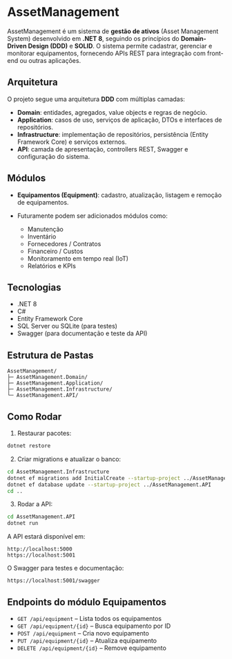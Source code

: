 # AssetManagement

AssetManagement é um sistema de **gestão de ativos** (Asset Management System) desenvolvido em **.NET 8**, seguindo os princípios do **Domain-Driven Design (DDD)** e **SOLID**. O sistema permite cadastrar, gerenciar e monitorar equipamentos, fornecendo APIs REST para integração com front-end ou outras aplicações.

## Arquitetura

O projeto segue uma arquitetura **DDD** com múltiplas camadas:

* **Domain**: entidades, agregados, value objects e regras de negócio.
* **Application**: casos de uso, serviços de aplicação, DTOs e interfaces de repositórios.
* **Infrastructure**: implementação de repositórios, persistência (Entity Framework Core) e serviços externos.
* **API**: camada de apresentação, controllers REST, Swagger e configuração do sistema.

## Módulos

* **Equipamentos (Equipment)**: cadastro, atualização, listagem e remoção de equipamentos.
* Futuramente podem ser adicionados módulos como:

  * Manutenção
  * Inventário
  * Fornecedores / Contratos
  * Financeiro / Custos
  * Monitoramento em tempo real (IoT)
  * Relatórios e KPIs

## Tecnologias

* .NET 8
* C#
* Entity Framework Core
* SQL Server ou SQLite (para testes)
* Swagger (para documentação e teste da API)

## Estrutura de Pastas

```
AssetManagement/
├─ AssetManagement.Domain/
├─ AssetManagement.Application/
├─ AssetManagement.Infrastructure/
└─ AssetManagement.API/
```

## Como Rodar

1. Restaurar pacotes:

```bash
dotnet restore
```

2. Criar migrations e atualizar o banco:

```bash
cd AssetManagement.Infrastructure
dotnet ef migrations add InitialCreate --startup-project ../AssetManagement.API
dotnet ef database update --startup-project ../AssetManagement.API
cd ..
```

3. Rodar a API:

```bash
cd AssetManagement.API
dotnet run
```

A API estará disponível em:

```
http://localhost:5000
https://localhost:5001
```

O Swagger para testes e documentação:

```
https://localhost:5001/swagger
```

## Endpoints do módulo Equipamentos

* `GET /api/equipment` – Lista todos os equipamentos
* `GET /api/equipment/{id}` – Busca equipamento por ID
* `POST /api/equipment` – Cria novo equipamento
* `PUT /api/equipment/{id}` – Atualiza equipamento
* `DELETE /api/equipment/{id}` – Remove equipamento
